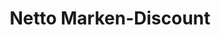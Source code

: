---
title: "Netto Marken-Discount"
url: /aachen/netto-marken-discount-philipsstrasse/
shop: Supermarkt
---